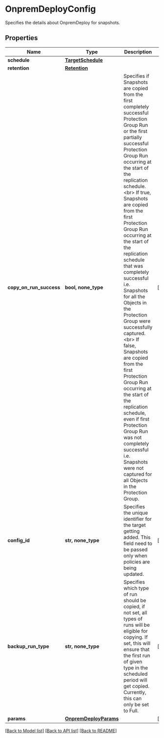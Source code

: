 # OnpremDeployConfig

Specifies the details about OnpremDeploy for snapshots.

## Properties
Name | Type | Description | Notes
------------ | ------------- | ------------- | -------------
**schedule** | [**TargetSchedule**](TargetSchedule.md) |  | 
**retention** | [**Retention**](Retention.md) |  | 
**copy_on_run_success** | **bool, none_type** | Specifies if Snapshots are copied from the first completely successful Protection Group Run or the first partially successful Protection Group Run occurring at the start of the replication schedule. &lt;br&gt; If true, Snapshots are copied from the first Protection Group Run occurring at the start of the replication schedule that was completely successful i.e. Snapshots for all the Objects in the Protection Group were successfully captured. &lt;br&gt; If false, Snapshots are copied from the first Protection Group Run occurring at the start of the replication schedule, even if first Protection Group Run was not completely successful i.e. Snapshots were not captured for all Objects in the Protection Group. | [optional] 
**config_id** | **str, none_type** | Specifies the unique identifier for the target getting added. This field need to be passed only when policies are being updated. | [optional] 
**backup_run_type** | **str, none_type** | Specifies which type of run should be copied, if not set, all types of runs will be eligible for copying. If set, this will ensure that the first run of given type in the scheduled period will get copied. Currently, this can only be set to Full. | [optional] 
**params** | [**OnpremDeployParams**](OnpremDeployParams.md) |  | [optional] 

[[Back to Model list]](../README.md#documentation-for-models) [[Back to API list]](../README.md#documentation-for-api-endpoints) [[Back to README]](../README.md)


